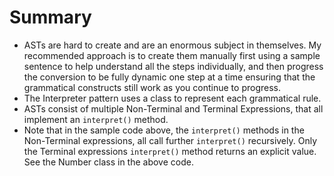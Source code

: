 # Summary

- ASTs are hard to create and are an enormous subject in themselves. My recommended approach is to create them manually first using a sample sentence to help understand all the steps individually, and then progress the conversion to be fully dynamic one step at a time ensuring that the grammatical constructs still work as you continue to progress.
- The Interpreter pattern uses a class to represent each grammatical rule.
- ASTs consist of multiple Non-Terminal and Terminal Expressions, that all implement an `interpret()` method.
- Note that in the sample code above, the `interpret()` methods in the Non-Terminal expressions, all call further `interpret()` recursively. Only the Terminal expressions `interpret()` method returns an explicit value. See the Number class in the above code.
